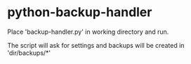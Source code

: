 # python-backup-handler

Place 'backup-handler.py' in working directory and run.  

The script will ask for settings and backups will be created in 'dir/backups/*'
